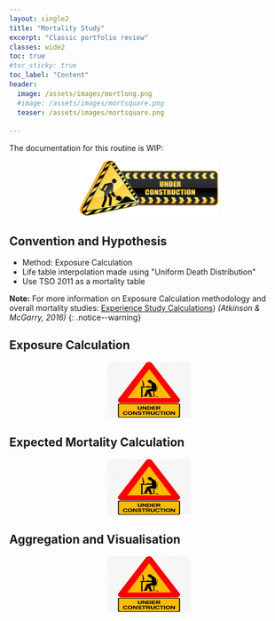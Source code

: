 ```yaml
---
layout: single2
title: "Mortality Study"
excerpt: "Classic portfolio review"
classes: wide2
toc: true
#toc_sticky: true
toc_label: "Content"
header:
  image: /assets/images/mortlong.png
  #image: /assets/images/mortsquare.png
  teaser: /assets/images/mortsquare.png

---
```


The documentation for this routine is WIP:
<div>
 <p align="center">
   <img src="/assets/images/wip2.png" alt="wip"
 	   title="Under Construction" width="250" height="100" />
 </p>
</div>


## Convention and Hypothesis

* Method: Exposure Calculation
* Life table interpolation made using "Uniform Death Distribution"
* Use TSO 2011 as a mortality table

**Note:**
For more information on Exposure Calculation methodology and overall mortality studies: [Experience Study Calculations](https://www.google.com/url?sa=t&rct=j&q=&esrc=s&source=web&cd=3&cad=rja&uact=8&ved=2ahUKEwi4t7ig_vXmAhUENaYKHZbTAIQQFjACegQIBxAC&url=https%3A%2F%2Fwww.soa.org%2FFiles%2FResearch%2F2016-10-experience-study-calculations.pdf&usg=AOvVaw2o80QIL6vqR2HLHt0Y9J_y)) *(Atkinson & McGarry, 2016)*
{: .notice--warning}

## Exposure Calculation

<div>
 <p align="center">
   <img src="/assets/images/wip_small.jpg" alt="wip"
 	   title="Under Construction" width="150" height="100" />
 </p>
</div>


## Expected Mortality Calculation

<div>
 <p align="center">
   <img src="/assets/images/wip_small.jpg" alt="wip"
 	   title="Under Construction" width="150" height="100" />
 </p>
</div>

## Aggregation and Visualisation

<div>
 <p align="center">
   <img src="/assets/images/wip_small.jpg" alt="wip"
 	   title="Under Construction" width="150" height="100" />
 </p>
</div>
